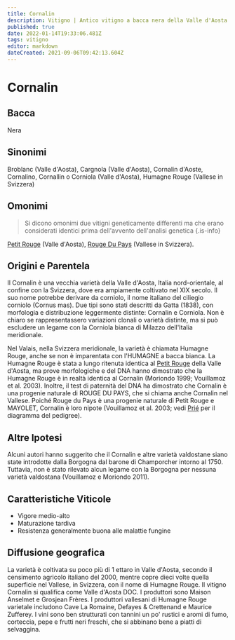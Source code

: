 ```yaml
---
title: Cornalin
description: Vitigno | Antico vitigno a bacca nera della Valle d'Aosta nel nord Italia, diffuso nel Valaeis in Svizzera come Humagne Rouge.
published: true
date: 2022-01-14T19:33:06.481Z
tags: vitigno
editor: markdown
dateCreated: 2021-09-06T09:42:13.604Z
---
```


# Cornalin

## Bacca
Nera

## Sinonimi
Broblanc (Valle d'Aosta), Cargnola (Valle d'Aosta), Cornalin d'Aoste, Cornalino, Cornallin o Corniola (Valle d'Aosta), Humagne Rouge (Vallese in Svizzera)

## Omonimi
> Si dicono omonimi due vitigni geneticamente differenti ma che erano considerati identici prima dell'avvento dell'analisi genetica
{.is-info}

[Petit Rouge](/vitigni/Italia/petit-rouge) (Valle d'Aosta), [Rouge Du Pays](/vitigni/rouge-du-pays) (Vallese in Svizzera).


## Origini e Parentela

Il Cornalin è una vecchia varietà della Valle d'Aosta, Italia nord-orientale, al confine con la Svizzera, dove era ampiamente coltivato nel XIX secolo. Il suo nome potrebbe derivare da corniolo, il nome italiano del ciliegio corniolo (Cornus mas). Due tipi sono stati descritti da Gatta (1838), con morfologia e distribuzione leggermente distinte: Cornalin e Corniola. Non è chiaro se rappresentassero variazioni clonali o varietà distinte, ma si può escludere un legame con la Corniola bianca di Milazzo dell'Italia meridionale.

Nel Valais, nella Svizzera meridionale, la varietà è chiamata Humagne Rouge, anche se non è imparentata con l'HUMAGNE a bacca bianca. La Humagne Rouge è stata a lungo ritenuta identica al [Petit Rouge](/vitigni/Italia/petit-rouge) della Valle d'Aosta, ma prove morfologiche e del DNA hanno dimostrato che la Humagne Rouge è in realtà identica al Cornalin (Moriondo 1999; Vouillamoz et al. 2003). Inoltre, il test di paternità del DNA ha dimostrato che Cornalin è una progenie naturale di ROUGE DU PAYS, che si chiama anche Cornalin nel Vallese. Poiché Rouge du Pays è una progenie naturale di Petit Rouge e MAYOLET, Cornalin è loro nipote (Vouillamoz et al. 2003; vedi [Prié](/vitigni/Italia/prie) per il diagramma del pedigree).

## Altre Ipotesi

Alcuni autori hanno suggerito che il Cornalin e altre varietà valdostane siano state introdotte dalla Borgogna dal barone di Champorcher intorno al 1750. Tuttavia, non è stato rilevato alcun legame con la Borgogna per nessuna varietà valdostana (Vouillamoz e Moriondo 2011).

## Caratteristiche Viticole

- Vigore medio-alto
- Maturazione tardiva
- Resistenza generalmente buona alle malattie fungine

## Diffusione geografica

La varietà è coltivata su poco più di 1 ettaro in Valle d'Aosta, secondo il censimento agricolo italiano del 2000, mentre copre dieci volte quella superficie nel Vallese, in Svizzera, con il nome di Humagne Rouge. Il vitigno Cornalin si qualifica come Valle d'Aosta DOC. I produttori sono Maison Anselmet e Grosjean Frères. I produttori vallesani di Humagne Rouge varietale includono Cave La Romaine, Defayes & Crettenand e Maurice Zufferey. I vini sono ben strutturati con tannini un po' rustici e aromi di fumo, corteccia, pepe e frutti neri freschi, che si abbinano bene a piatti di selvaggina.
